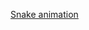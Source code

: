 [Snake animation](https://github.com/andrepared/andrepared/blob/output/github-contribution-grid-snake.svg)
